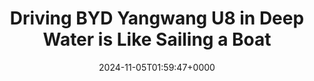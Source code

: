 ---
title: "Driving BYD Yangwang U8 in Deep Water is Like Sailing a Boat"
description: "Yangwang U8 has an emergency flotation feature. Many owners use this function as a recreational activity and drive the car like a boat."
image: "images/post/2024/11/1694769252965520.jpg"
date: "2024-11-05T01:59:47+0000"
categories: ["News"]
tags: ["emergency floatation", "Yangwang U8"]
type: "regular" # available types: [featured/regular]
draft: false
sitemapExclude: false
---